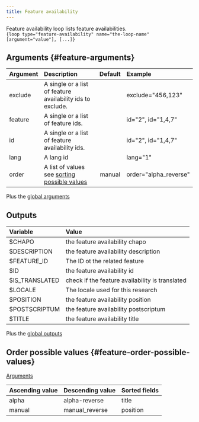 ```yaml
---
title: Feature availability
---
```


Feature availability loop lists feature availabilities.   
`{loop type="feature-availability" name="the-loop-name" [argument="value"], [...]}`

## Arguments {#feature-arguments}

| Argument | Description                                                                    | Default | Example               |
|----------|:-------------------------------------------------------------------------------|:-------:|:----------------------|
| exclude  | A single or a list of feature availability ids to exclude.                     |         | exclude="456,123"     |
| feature  | A single or a list of feature ids.                                             |         | id="2", id="1,4,7"    |
| id       | A single or a list of feature availability ids.                                |         | id="2", id="1,4,7"    |
| lang     | A lang id                                                                      |         | lang="1"              |
| order    | A list of values see [sorting possible values](#feature-order-possible-values) | manual  | order="alpha_reverse" |

Plus the [global arguments](./global_arguments)

## Outputs

| Variable       | Value                                           |
|:---------------|:------------------------------------------------|
| $CHAPO         | the feature availability chapo                  |
| $DESCRIPTION   | the feature availability description            |
| $FEATURE_ID    | The ID ot the related feature                   |
| $ID            | the feature availability id                     |
| $IS_TRANSLATED | check if the feature availability is translated |
| $LOCALE        | The locale used for this research               |
| $POSITION      | the feature availability position               |
| $POSTSCRIPTUM  | the feature availability postscriptum           |
| $TITLE         | the feature availability title                  |

Plus the [global outputs](./global_arguments)

## Order possible values {#feature-order-possible-values}
[Arguments](#feature-arguments)

| Ascending value | Descending value | Sorted fields |
|-----------------|------------------|:--------------|
| alpha           | alpha-reverse    | title         |
| manual          | manual_reverse   | position      |
